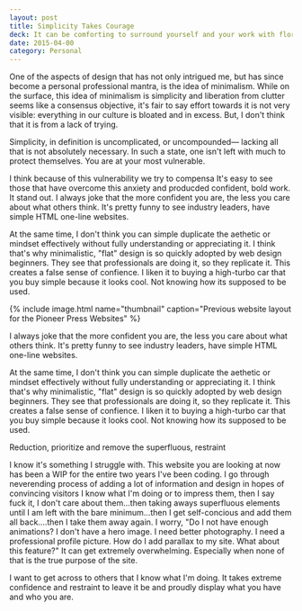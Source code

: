 ```yaml
---
layout: post
title: Simplicity Takes Courage
deck: It can be comforting to surround yourself and your work with floruishes and excess to display to others your worth or value. It takes supreme confidence to show yourself off to the world with little to nothing to shield you from criticism.
date: 2015-04-00
category: Personal
---
```


One of the aspects of design that has not only intrigued me, but has since become a personal professional mantra, is the idea of minimalism. While on the surface, this idea of minimalism is simplicity and liberation from clutter seems like a consensus objective, it's fair to say effort towards it is not very visible: everything in our culture is bloated and in excess. But, I don't think that it is from a lack of trying.

Simplicity, in definition is uncomplicated, or uncompounded&mdash; lacking all that is not absolutely necessary. In such a state, one isn't left with much to protect themselves. You are at your most vulnerable.

I think because of this vulnerability we try to compensa It's easy to see those that have overcome this anxiety and producded confident, bold work. It stand out. I always joke that the more confident you are, the less you care about what others think. It's pretty funny to see industry leaders, have simple HTML one-line websites.

At the same time, I don't think you can simple duplicate the aethetic or mindset effectively without fully understanding or appreciating it. I think that's why minimalistic, "flat" design is so quickly adopted by web design beginners. They see that professionals are doing it, so they replicate it. This creates a false sense of confience. I liken it to buying a high-turbo car that you buy simple because it looks cool. Not knowing how its supposed to be used.

{% include image.html name="thumbnail" caption="Previous website layout for the Pioneer Press Websites" %}

I always joke that the more confident you are, the less you care about what others think. It's pretty funny to see industry leaders, have simple HTML one-line websites.

At the same time, I don't think you can simple duplicate the aethetic or mindset effectively without fully understanding or appreciating it. I think that's why minimalistic, "flat" design is so quickly adopted by web design beginners. They see that professionals are doing it, so they replicate it. This creates a false sense of confience. I liken it to buying a high-turbo car that you buy simple because it looks cool. Not knowing how its supposed to be used.

Reduction, prioritize and remove the superfluous, restraint

I know it's something I struggle with. This website you are looking at now has been a WIP for the entire two years I've been coding. I go through neverending process of adding a lot of information and design in hopes of convincing visitors I know what I'm doing or to impress them, then I say fuck it, I don't care about them...then taking aways superfluous elements until I am left with the bare minimum...then I get self-concious and add them all back....then I take them away again. I worry, "Do I not have enough animations? I don't have a hero image. I need better photography. I need a professional profile picture. How do I add parallax to my site. What about this feature?" It can get extremely overwhelming. Especially when none of that is the true purpose of the site.

I want to get across to others that I know what I'm doing. It takes extreme confidence and restraint to leave it be and proudly display what you have and who you are.